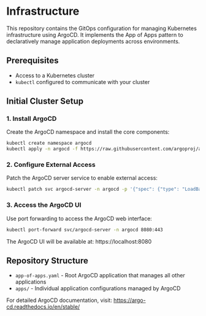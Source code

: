 # Infrastructure

This repository contains the GitOps configuration for managing Kubernetes infrastructure using ArgoCD. It implements the App of Apps pattern to declaratively manage application deployments across environments.

## Prerequisites

- Access to a Kubernetes cluster
- `kubectl` configured to communicate with your cluster

## Initial Cluster Setup

### 1. Install ArgoCD

Create the ArgoCD namespace and install the core components:

```bash
kubectl create namespace argocd
kubectl apply -n argocd -f https://raw.githubusercontent.com/argoproj/argo-cd/stable/manifests/install.yaml
```

### 2. Configure External Access

Patch the ArgoCD server service to enable external access:

```bash
kubectl patch svc argocd-server -n argocd -p '{"spec": {"type": "LoadBalancer"}}'
```

### 3. Access the ArgoCD UI

Use port forwarding to access the ArgoCD web interface:

```bash
kubectl port-forward svc/argocd-server -n argocd 8080:443
```

The ArgoCD UI will be available at: https://localhost:8080

## Repository Structure

- `app-of-apps.yaml` - Root ArgoCD application that manages all other applications
- `apps/` - Individual application configurations managed by ArgoCD

For detailed ArgoCD documentation, visit: https://argo-cd.readthedocs.io/en/stable/
